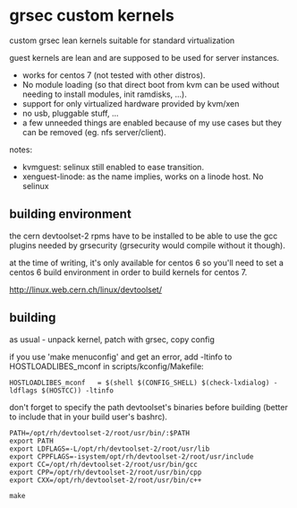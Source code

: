 grsec custom kernels
====================


custom grsec lean kernels suitable for standard virtualization 

guest kernels are lean and are supposed to be used for server instances.
- works for centos 7 (not tested with other distros).
- No module loading (so that direct boot from kvm can be used without needing to install modules, init ramdisks, ...).
- support for only virtualized hardware provided by kvm/xen
- no usb, pluggable stuff, ...
- a few unneeded things are enabled because of my use cases but they can be removed (eg. nfs server/client).

notes:
- kvmguest: selinux still enabled to ease transition.
- xenguest-linode: as the name implies, works on a linode host. No selinux


building environment
--------------------

the cern devtoolset-2 rpms have to be installed to be able to use the gcc plugins needed by grsecurity (grsecurity would compile without it though).

at the time of writing, it's only available for centos 6 so you'll need to set a centos 6 build environment in order to build kernels for centos 7.

http://linux.web.cern.ch/linux/devtoolset/


building
--------

as usual - unpack kernel, patch with grsec, copy config

if you use 'make menuconfig' and get an error, add -ltinfo to HOSTLOADLIBES_mconf in scripts/kconfig/Makefile:

	HOSTLOADLIBES_mconf   = $(shell $(CONFIG_SHELL) $(check-lxdialog) -ldflags $(HOSTCC)) -ltinfo

don't forget to specify the path devtoolset's binaries before building (better to include that in your build user's bashrc).

	PATH=/opt/rh/devtoolset-2/root/usr/bin/:$PATH
	export PATH
	export LDFLAGS=-L/opt/rh/devtoolset-2/root/usr/lib
	export CPPFLAGS=-isystem/opt/rh/devtoolset-2/root/usr/include
	export CC=/opt/rh/devtoolset-2/root/usr/bin/gcc
	export CPP=/opt/rh/devtoolset-2/root/usr/bin/cpp
	export CXX=/opt/rh/devtoolset-2/root/usr/bin/c++

	make

